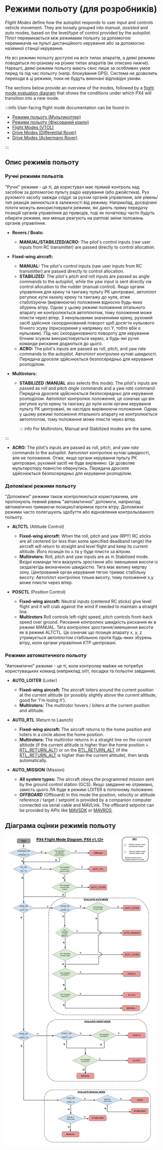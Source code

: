 # Режими польоту (для розробників)

_Flight Modes_ define how the autopilot responds to user input and controls vehicle movement.
They are loosely grouped into _manual_, _assisted_ and _auto_ modes, based on the level/type of control provided by the autopilot.
Пілот перемикається між режимами польоту за допомогою перемикачів на пульті дистанційного керування або за допомогою наземної станції керування.

Не всі режими польоту доступні на всіх типах апаратів, а деякі режими поводяться по-різному на різних типах апаратів (як описано нижче).
Нарешті, деякі режими польоту мають сенс лише за особливих умов перед та під час польоту (напр. блокування GPS).
Система не дозволить переходи в ці режими, поки не будуть виконані відповідні умови.

The sections below provide an overview of the modes, followed by a [flight mode evaluation diagram](#flight-mode-evaluation-diagram) that shows the conditions under which PX4 will transition into a new mode.

:::info
User-facing flight mode documentation can be found in:

- [Режими польоту (Мультикоптер)](../flight_modes_mc/index.md)
- [Режими польоту (Фіксований крило)](../flight_modes_fw/README.md)
- [Flight Modes (VTOL)](../flight_modes_vtol/index.md)
- [Drive Modes (Differential Rover)](../flight_modes_rover/differential.md)
- [Drive Modes (Ackermann Rover)](../flight_modes_rover/ackermann.md)

:::

## Опис режимів польоту

### Ручні режими польотів

"Ручні" режими - це ті, де користувач має прямий контроль над засобом за допомогою пульту радіо керування (або джойстика).
Рух рухомого засобу завжди слідує за рухом органів управління, але рівень/тип реакція змінюється в залежності від режиму.
Наприклад, досвідчені пілоти можуть використовувати режими, які дають пряму передачу позицій органів управління до приводів, тоді як початківці часто будуть обирати режими, яки менше реагують на раптові зміни положень органів управління.

- **Rovers / Boats:**

  - **MANUAL/STABILIZED/ACRO:** The pilot's control inputs (raw user inputs from RC transmitter) are passed directly to control allocation.

- **Fixed-wing aircraft:**

  - **MANUAL:** The pilot's control inputs (raw user inputs from RC transmitter) are passed directly to control allocation.
  - **STABILIZED:** The pilot's pitch and roll inputs are passed as angle commands to the autopilot, while the yaw input is sent directly via control allocation to the rudder (manual control).
    Якщо органи управління для крену та тангажу пульту РК центровані, автопілот регулює кути нахилу крену та тангажу до нуля, отже стабілізуючи (вирівнюючи) положення відносно будь-яких збурень вітру.
    Однак у цьому режимі положення літального апарату не контролюється автопілотом, тому положення може плисти через вітер.
    З ненульовими значеннями крену, рухомий засіб здійснює скоординований поворот щоб досягти нульового бічного зсуву (прискорення у напрямку осі Y, тобто вбік є нульовим).
    Під час скоординованого повороту для керування бічним зсувом використовується кермо, а будь-які ручні команди рискання додаються до цього.
  - **ACRO:** The pilot's inputs are passed as roll, pitch, and yaw _rate_ commands to the autopilot.
    Автопілот контролює кутові швидкості.
    Передача дроселя здійснюється безпосередньо для керування розподілом.

- **Multirotors:**

  - **STABILIZED** (**MANUAL** also selects this mode): The pilot's inputs are passed as roll and pitch _angle_ commands and a yaw _rate_ command.
    Передача дроселя здійснюється безпосередньо для керування розподілом.
    Автопілот контролює положення, це означає що він регулює кути крену та тангажу до нуля коли органи керування пульту РК центровані, як наслідок вирівнюючи положення.
    Однак у цьому режимі положення літального апарату не контролюється автопілотом, тому положення може плисти через вітер.

    ::: info
    For Multirotors, Manual and Stabilized modes are the same.

:::

  - **ACRO:** The pilot's inputs are passed as roll, pitch, and yaw _rate_ commands to the autopilot.
    Автопілот контролює кутові швидкості, але не положення.
    Отже, якщо органи керування пульту РК центровані, рухомий засіб не буде вирівняно.
    Це дозволяє мультиротору повністю обернутись.
    Передача дроселя здійснюється безпосередньо для керування розподілом.

### Допоміжні режими польоту

"Допоміжні" режими також контролюються користувачем, але пропонують певний рівень "автоматичної" допомоги, наприклад автоматично тримаючи позицію/гапрямок проти вітру.
Допоміжні режими часто полегшують здобуття або відновлення контрольованого польоту.

- **ALTCTL** (Altitude Control)

  - **Fixed-wing aircraft:** When the roll, pitch and yaw (RPY) RC sticks are all centered (or less than some specified deadband range) the aircraft will return to straight and level flight and keep its current altitude.
    Його позиція по x та y буде плисти за вітром.
  - **Multirotors:** Roll, pitch and yaw inputs are as in Stabilised mode.
    Вхідні команди тяги вказують зростання або зменшення висоти із заздалегідь визначеною швидкістю.
    Тяга має велику мертву зону.
    Центрований орган керування тягою тримає стабільну висоту.
    Автопілот контролює тільки висоту, тому положення x,y може плисти через вітер.

- **POSCTL** (Position Control)

  - **Fixed-wing aircraft:** Neutral inputs (centered RC sticks) give level flight and it will crab against the wind if needed to maintain a straight line.
  - **Multirotors** Roll controls left-right speed, pitch controls front-back speed over ground.
    Рискання контролює швидкість рискання як в режимі MANUAL.
    Тяга контролює зростання/зменшення висоти як в режимі ALTCTL.
    Це означає що позиція апарату x, y, z утримується автопілотом стабільною проти будь-яких збурень вітру, коли органи управління КТР центровані.

### Режими автоматичного польоту

"Автоматичні" режими - це ті, коли контролер майже не потребує користувацьких команд (наприклад зліт, посадка та польотні завдання).

- **AUTO_LOITER** (Loiter)

  - **Fixed-wing aircraft:** The aircraft loiters around the current position at the current altitude (or possibly slightly above the current altitude, good for 'I'm losing it').
  - **Multirotors:** The multirotor hovers / loiters at the current position and altitude.

- **AUTO_RTL** (Return to Launch)

  - **Fixed-wing aircraft:** The aircraft returns to the home position and loiters in a circle above the home position.
  - **Multirotors:** The multirotor returns in a straight line on the current altitude (if the current altitude is higher than the home position + [RTL_RETURN_ALT](../advanced_config/parameter_reference.md#RTL_RETURN_ALT)) or on the [RTL_RETURN_ALT](../advanced_config/parameter_reference.md#RTL_RETURN_ALT) (if the [RTL_RETURN_ALT](../advanced_config/parameter_reference.md#RTL_RETURN_ALT) is higher than the current altitude), then lands automatically.

- **AUTO_MISSION** (Mission)
  - **All system types:** The aircraft obeys the programmed mission sent by the ground control station (GCS).
    Якщо завдання не отримано, замість цього ЛА буде в режимі LOITER в поточному положенні.
  - **_OFFBOARD_** (Offboard)
    In this mode the position, velocity or attitude reference / target / setpoint is provided by a companion computer connected via serial cable and MAVLink.
    The offboard setpoint can be provided by APIs like [MAVSDK](http://mavsdk.mavlink.io) or [MAVROS](https://github.com/mavlink/mavros).

## Діаграма оцінки режимів польоту

![Commander Flow diagram](../../assets/diagrams/commander-flow-diagram.png)
